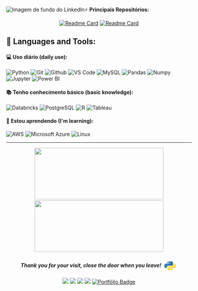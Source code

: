 
<!DOCTYPE html>
<html lang="en">
<head>
    <meta charset="UTF-8">
    <meta name="viewport" content="width=device-width, initial-scale=1.0">
 
</head>
<body>
    <img src="https://media.licdn.com/dms/image/v2/D4D16AQFEw6f6m3P39Q/profile-displaybackgroundimage-shrink_350_1400/profile-displaybackgroundimage-shrink_350_1400/0/1711560397088?e=1742428800&v=beta&t=La2KMih4P462Q2Cz7nZWus74v4Id9WQH7U9kpQjTAHE" 
         alt="Imagem de fundo do LinkedIn" 
         style="width: 100%



---

📊 Minha jornada profissional é guiada pela exploração de dados, criação de visualizações impactantes e resolução de problemas complexos. Busco desvendar padrões ocultos nos dados, contando histórias convincentes por meio de análises. Meu portfólio inclui projetos de análise e ciência de dados, desde previsões de tendências até a segmentação de clientes, e aplicações práticas no Power BI para simplificar dados complexos. Possuo habilidades em manipulação de dados com Python, análise estatística, modelagem, visualização de dados, SQL, limpeza e preparação de dados. 

🚀 Estou sempre em busca de desafios empolgantes e oportunidades de aprendizado contínuo. Vamos conectar e explorar o mundo dos dados juntos!


## ⚡ **Principais Repositórios:**

<div id="header" align="center">
 
[![Readme Card](https://github-readme-stats.vercel.app/api/pin/?username=sarahfeanor&repo=Portfolio-DataScience\&title_color=fff\&icon_color=f9f9f9\&text_color=9f9f9f\&bg_color=151515)](https://github.com/sarahfeanor/Portfolio-DataScience) [![Readme Card](https://github-readme-stats.vercel.app/api/pin/?username=sarahfeanor&repo=Portfolio_PowerBi\&title_color=fff\&icon_color=f9f9f9\&text_color=9f9f9f\&bg_color=151515)](https://github.com/sarahfeanor/Portfolio_PowerBi) 

</div>


## 🚀 **Languages and Tools:**

 #### 💻 Uso diário (daily use):
 ![Python](https://img.shields.io/badge/-Python-black?style=flat-square&logo=Python)
 ![Git](https://img.shields.io/badge/-Git-black?style=flat-square&logo=Git)
 ![Github](https://img.shields.io/badge/-Github-black?style=flat-squareflat-square&logo=Github)
 ![VS Code](https://img.shields.io/badge/-VS%20Code-black?style=flat-squareflat-square&logo=visual-studio-code)
 ![MySQL](https://img.shields.io/badge/MySQL-00000F?style=flat-squareflat-square&logo=mysql&logoColor=white)
 ![Pandas](https://img.shields.io/badge/-Pandas-black?style=flat-squareflat-square&logo=Pandas)
 ![Numpy](https://img.shields.io/badge/-Numpy-black?style=flat-squareflat-square&logo=Numpy)
 ![Jupyter](https://img.shields.io/badge/-Jupyter-black?style=flat-squareflat-square&logo=Jupyter)
 ![Power BI](https://img.shields.io/badge/-Power%20BI-black?style=flat-square&logo=Power-BI)
 
 
 #### 📚 Tenho conhecimento básico (basic knowledge):
 
 ![Databricks](https://img.shields.io/badge/-Databricks-black?style=flat-square&logo=Databricks)
 ![PostgreSQL](https://img.shields.io/badge/-PostgreSQL-black?style=flat-square&logo=PostgreSQL)
 ![R](https://img.shields.io/badge/-R-black?style=flat-square&logo=R)
 ![Tableau](https://img.shields.io/badge/-Tableau-black?style=flat-square&logo=Tableau)

 
 #### 🌱 Estou aprendendo (I'm learning):
 
 ![AWS](https://img.shields.io/badge/-AWS-black?style=flat-square&logo=Amazon-AWS)
 ![Microsoft Azure](https://img.shields.io/badge/-Azure-black?style=flat-square&logo=Microsoft-Azure)
 ![Linux](https://img.shields.io/badge/-Linux-black?style=flat-square&logo=Linux) 

---

<div id="header" align="center">

<img width="350px" height="140em" src="https://github-readme-stats.vercel.app/api/top-langs/?username=sarahfeanor&hide=html&layout=compact&theme=dark" /></td> <a href="https://github.com/SarahFeanor/"> <img width="350px" height="140em" src="https://github-readme-stats.vercel.app/api?username=sarahfeanor&show_icons=true&theme=dark&include_commits=true"/>
</a>
 
 
#### *Thank you for your visit, close the door when you leave!*  <img align="center" alt="Rafa-Python" height="30" width="40" src="https://raw.githubusercontent.com/devicons/devicon/master/icons/python/python-original.svg">
 
  <a href="https://www.linkedin.com/in/sarahfrezende/" target="_blank"><img src="https://img.shields.io/badge/-LinkedIn-%230077B5?style=for-the-badge&logo=linkedin&logoColor=white" target="_blank"></a> 
  <a href = "mailto:sarahfrezende@gmail.com"><img src="https://img.shields.io/badge/-Gmail-%23333?style=for-the-badge&logo=gmail&logoColor=white" target="_blank"></a>
   <a href="https://instagram.com/sarahfrezende" target="_blank"><img src="https://img.shields.io/badge/-Instagram-%23E4405F?style=for-the-badge&logo=instagram&logoColor=white" target="_blank"></a>
   <a href="https://www.kaggle.com/sarahfrezende" target="_blank"><img src="https://img.shields.io/badge/Kaggle-20BEFF?style=for-the-badge&logo=Kaggle&logoColor=white" target="_blank"></a> 
   <a href="https://sarahfrezende.my.canva.site/portfolio-de-dados/" target="_blank">
  <img src="https://img.shields.io/badge/-Portfolio-blue?style=flat-square&logo=Portfolio&logoColor=white" alt="Portfólio Badge" width="78">
</a>



</div>

</div>
